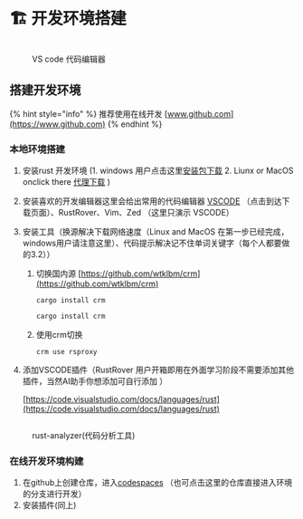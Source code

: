 # 🏗️ 开发环境搭建

<figure><img src="https://code.visualstudio.com/assets/home/home-screenshot-mac-2x-v2-light.png" alt=""><figcaption><p>VS code 代码编辑器</p></figcaption></figure>

## 搭建开发环境

{% hint style="info" %}
推荐使用在线开发 [www.github.com](https://www.github.com)
{% endhint %}

### 本地环境搭建

1. 安装rust 开发环境 (1. windows 用户点击这里[安装包下载](https://www.rust-lang.org/zh-CN/tools/install) 2. Liunx or MacOS onclick there [代理下载](https://rsproxy.cn/) )
2. 安装喜欢的开发编辑器这里会给出常用的代码编辑器 [VSCODE](https://code.visualstudio.com/) （点击到达下载页面）、RustRover、Vim、Zed （这里只演示 VSCODE）
3.  安装工具（换源解决下载网络速度（Linux and MacOS 在第一步已经完成， windows用户请注意这里）、代码提示解决记不住单词关键字（每个人都要做的3.2））

    1.  切换国内源 [https://github.com/wtklbm/crm](https://github.com/wtklbm/crm)

        `cargo install crm`

        ```sh
        cargo install crm
        ```
    2.  使用crm切换&#x20;

        ```shell
        crm use rsproxy
        ```


4.  添加VSCODE插件（RustRover 用户开箱即用在外面学习阶段不需要添加其他插件，当然AI助手你想添加可自行添加 ）

    [https://code.visualstudio.com/docs/languages/rust](https://code.visualstudio.com/docs/languages/rust)

<div data-full-width="false">

<figure><img src="https://code.visualstudio.com/assets/docs/languages/rust/rust-analyzer-extension.png" alt=""><figcaption><p>rust-analyzer(代码分析工具)</p></figcaption></figure>

</div>

### 在线开发环境构建

1. 在github上创建仓库，进入[codespaces](https://github.com/Outlier-2/learn-to-develop-with-the-rust/tree/Rust-the-development-environment) （也可点击这里的仓库直接进入环境的分支进行开发）
2. 安装插件(同上)
